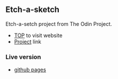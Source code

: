 ## Etch-a-sketch

Etch-a-setch project from The Odin Project.

- [TOP](https://www.theodinproject.com/) to visit website
- [Project](https://www.theodinproject.com/lessons/foundations-etch-a-sketch) link

### Live version

- [github pages](https://lukaszgromadzki.github.io/etch-a-sketch/)